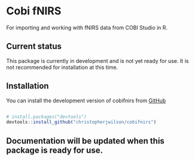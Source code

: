 Cobi fNIRS
================

For importing and working with fNIRS data from COBI Studio in R.

## Current status

This package is currently in development and is not yet ready for use.
It is not recommended for installation at this time.

## Installation

You can install the development version of cobifnirs from [GitHub]()

``` r

# install.packages("devtools")
devtools::install_github("christopherjwilson/cobifnirs")
```

## Documentation will be updated when this package is ready for use.
